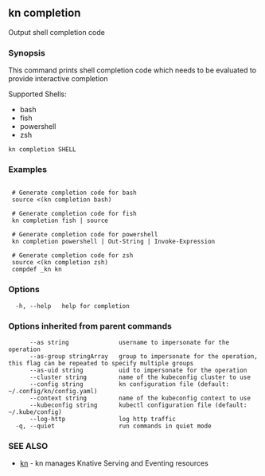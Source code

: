 ## kn completion

Output shell completion code

### Synopsis


This command prints shell completion code which needs to be evaluated
to provide interactive completion

Supported Shells:
 - bash
 - fish
 - powershell
 - zsh

```
kn completion SHELL
```

### Examples

```

 # Generate completion code for bash
 source <(kn completion bash)

 # Generate completion code for fish
 kn completion fish | source

 # Generate completion code for powershell
 kn completion powershell | Out-String | Invoke-Expression

 # Generate completion code for zsh
 source <(kn completion zsh)
 compdef _kn kn
```

### Options

```
  -h, --help   help for completion
```

### Options inherited from parent commands

```
      --as string              username to impersonate for the operation
      --as-group stringArray   group to impersonate for the operation, this flag can be repeated to specify multiple groups
      --as-uid string          uid to impersonate for the operation
      --cluster string         name of the kubeconfig cluster to use
      --config string          kn configuration file (default: ~/.config/kn/config.yaml)
      --context string         name of the kubeconfig context to use
      --kubeconfig string      kubectl configuration file (default: ~/.kube/config)
      --log-http               log http traffic
  -q, --quiet                  run commands in quiet mode
```

### SEE ALSO

* [kn](kn.md)	 - kn manages Knative Serving and Eventing resources


